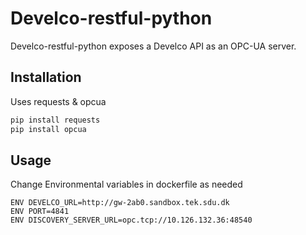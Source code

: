 # Develco-restful-python

Develco-restful-python exposes a Develco API as an OPC-UA server.

## Installation

Uses requests & opcua
```bash
pip install requests
pip install opcua

```

## Usage
Change Environmental variables in dockerfile as needed

```
ENV DEVELCO_URL=http://gw-2ab0.sandbox.tek.sdu.dk
ENV PORT=4841
ENV DISCOVERY_SERVER_URL=opc.tcp://10.126.132.36:48540
```
